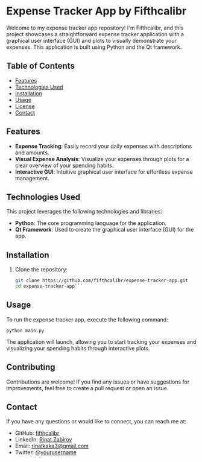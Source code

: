 
# Expense Tracker App by Fifthcalibr

Welcome to my expense tracker app repository! I'm Fifthcalibr, and this project showcases a straightforward expense tracker application with a graphical user interface (GUI) and plots to visually demonstrate your expenses. This application is built using Python and the Qt framework.

## Table of Contents

- [Features](#features)
- [Technologies Used](#technologies-used)
- [Installation](#installation)
- [Usage](#usage)
- [License](#license)
- [Contact](#contact)

## Features

- **Expense Tracking**: Easily record your daily expenses with descriptions and amounts.
- **Visual Expense Analysis**: Visualize your expenses through plots for a clear overview of your spending habits.
- **Interactive GUI**: Intuitive graphical user interface for effortless expense management.

## Technologies Used

This project leverages the following technologies and libraries:

- **Python**: The core programming language for the application.
- **Qt Framework**: Used to create the graphical user interface (GUI) for the app.

## Installation

1. Clone the repository:
   ```bash
   git clone https://github.com/fifthcalibr/expense-tracker-app.git
   cd expense-tracker-app```

## Usage
To run the expense tracker app, execute the following command:

```
python main.py
``` 

The application will launch, allowing you to start tracking your expenses and visualizing your spending habits through interactive plots.

## Contributing

Contributions are welcome! If you find any issues or have suggestions for improvements, feel free to create a pull request or open an issue.

## Contact

If you have any questions or would like to connect, you can reach me at:

-   GitHub: [fifthcalibr](https://github.com/fifthcalibr)
-   LinkedIn: [Rinat Zabirov](https://www.linkedin.com/in/rinatik/)
-   Email: [rinatkaka3@gmail.com](mailto:rinatkaka3@gmail.com)
-   Twitter: [@yourusername](https://twitter.com/yourusername)

